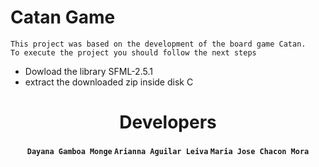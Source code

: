 # Catan Game
```
This project was based on the development of the board game Catan.
To execute the project you should follow the next steps
```
- Dowload the library SFML-2.5.1
- extract the downloaded zip inside disk C

<h1 align="center">
    Developers
</h1>

<h4 align="center">
  <code>Dayana Gamboa Monge</code>
  <code>Arianna Aguilar Leiva</code>
  <code>Maria Jose Chacon Mora</code>
</h4>

